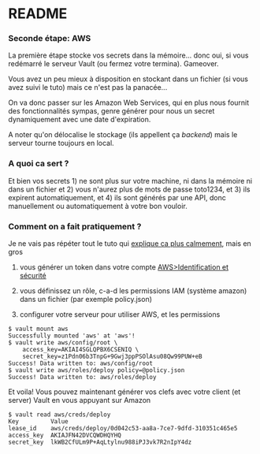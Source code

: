 # README #

### Seconde étape: AWS ###

La première étape stocke vos secrets dans la mémoire... donc oui, si vous redémarré le serveur Vault (ou fermez votre termina). Gameover.

Vous avez un peu mieux à disposition en stockant dans un fichier (si vous avez suivi le tuto) mais ce n'est pas la panacée...

On va donc passer sur les Amazon Web Services, qui en plus nous fournit des fonctionnalités sympas, genre générer pour nous un secret dynamiquement avec une date d'expiration.

A noter qu'on délocalise le stockage (ils appellent ça *backend*) mais le serveur tourne toujours en local.

### A quoi ca sert ? ###

Et bien vos secrets 1) ne sont plus sur votre machine, ni dans la mémoire ni dans un fichier et 2) vous n'aurez plus de mots de passe toto1234, et 3) ils expirent automatiquement, et 4) ils sont générés par une API, donc manuellement ou automatiquement à votre bon vouloir.


### Comment on a fait pratiquement ? ###

Je ne vais pas répéter tout le tuto qui [explique ca plus calmement](https://www.vaultproject.io/intro/getting-started/dynamic-secrets.html), mais en gros

1. vous générer un token dans votre compte [AWS>Identification et sécurité](https://console.aws.amazon.com/iam/home#/security_credential)

2. vous définissez un rôle, c-a-d les permissions IAM (système amazon) dans un fichier (par exemple policy.json)

3. configurer votre serveur pour utiliser AWS, et les permissions

```
$ vault mount aws
Successfully mounted 'aws' at 'aws'!
$ vault write aws/config/root \
    access_key=AKIAI4SGLQPBX6CSENIQ \
    secret_key=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
Success! Data written to: aws/config/root
$ vault write aws/roles/deploy policy=@policy.json
Success! Data written to: aws/roles/deploy
```

Et voila! Vous pouvez maintenant générer vos clefs avec votre client (et server) Vault en vous appuyant sur Amazon

```
$ vault read aws/creds/deploy
Key         Value
lease_id    aws/creds/deploy/0d042c53-aa8a-7ce7-9dfd-310351c465e5
access_key  AKIAJFN42DVCQWDHQYHQ
secret_key  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
```
